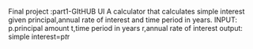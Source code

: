 Final project :part1-GItHUB UI
A calculator that calculates simple interest given principal,annual rate of interest and time period in years.
INPUT:
p.principal amount
t,time period in years
r,annual rate of interest
output:
simple interest=p*t*r
